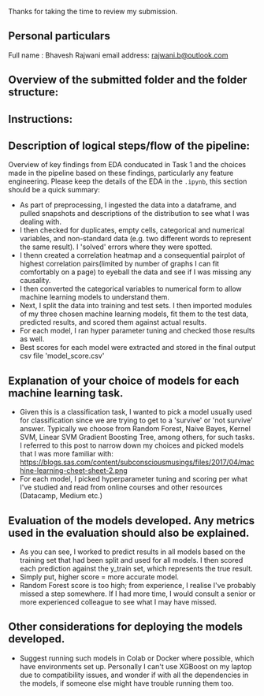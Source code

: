 Thanks for taking the time to review my submission.

## Personal particulars
Full name : Bhavesh Rajwani
email address: rajwani.b@outlook.com

## Overview of the submitted folder and the folder structure:

## Instructions:

## Description of logical steps/flow of the pipeline: 

Overview of key findings from EDA conducated in Task 1 and the choices made in the pipeline based on these findings, particularly any feature engineering. Please keep the details of the EDA in the `.ipynb`, this section should be a quick
summary:

- As part of preprocessing, I ingested the data into a dataframe, and pulled snapshots and descriptions of the distribution to see what I was dealing with.
- I then checked for duplicates, empty cells, categorical and numerical variables, and non-standard data (e.g. two different words to represent the same result). I 'solved' errors where they were spotted.
- I thenn created a correlation heatmap and a consequential pairplot of highest correlation pairs(limited by number of graphs I can fit comfortably on a page) to eyeball the data and see if I was missing any causality.
- I then converted the categorical variables to numerical form to allow machine learning models to understand them.
- Next, I split the data into training and test sets. I then imported modules of my three chosen machine learning models, fit them to the test data, predicted results, and scored them against actual results.
- For each model, I ran hyper parameter tuning and checked those results as well. 
- Best scores for each model were extracted and stored in the final output csv file 'model_score.csv'

## Explanation of your choice of models for each machine learning task.

- Given this is a classification task, I wanted to pick a model usually used for classification since we are trying to get to a 'survive' or 'not survive' answer. Typically we choose from Random Forest, Naive Bayes, Kernel SVM, Linear SVM Gradient Boosting Tree, among others, for such tasks. I referred to this post to narrow down my choices and picked models that I was more familiar with:
https://blogs.sas.com/content/subconsciousmusings/files/2017/04/machine-learning-cheet-sheet-2.png
- For each model, I picked hyperparameter tuning and scoring per what I've studied and read from online courses and other resources (Datacamp, Medium etc.)

## Evaluation of the models developed. Any metrics used in the evaluation should also be explained.
- As you can see, I worked to predict results in all models based on the training set that had been split and used for all models. I then scored each prediction against the y_train set, which represents the true result.
- Simply put, higher score = more accurate model.
- Random Forest score is too high; from experience, I realise I've probably missed a step somewhere. If I had more time, I would consult a senior or more experienced colleague to see what I may have missed.


## Other considerations for deploying the models developed.

- Suggest running such models in Colab or Docker where possible, which have environments set up. Personally I can't use XGBoost on my laptop due to compatibility issues, and wonder if with all the dependencies in the models, if someone else might have trouble running them too.

